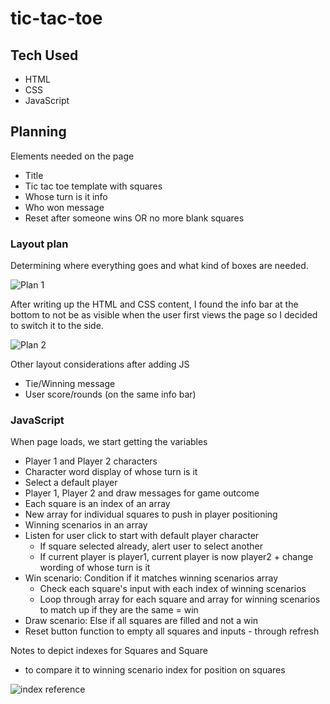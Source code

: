 # tic-tac-toe

## Tech Used

-   HTML
-   CSS
-   JavaScript

## Planning

Elements needed on the page

-   Title
-   Tic tac toe template with squares
-   Whose turn is it info
-   Who won message
-   Reset after someone wins OR no more blank squares

### Layout plan

Determining where everything goes and what kind of boxes are needed.

![Plan 1](tic-tac-toe/Images/plan1.PNG)

After writing up the HTML and CSS content, I found the info bar at the bottom to not be as visible when the user first views the page so I decided to switch it to the side.

![Plan 2](tic-tac-toe/Images/plan2.PNG)

Other layout considerations after adding JS

-   Tie/Winning message
-   User score/rounds (on the same info bar)

### JavaScript

When page loads, we start getting the variables

-   Player 1 and Player 2 characters
-   Character word display of whose turn is it
-   Select a default player
-   Player 1, Player 2 and draw messages for game outcome
-   Each square is an index of an array
-   New array for individual squares to push in player positioning
-   Winning scenarios in an array
-   Listen for user click to start with default player character
    -   If square selected already, alert user to select another
    -   If current player is player1, current player is now player2 + change wording of whose turn is it
-   Win scenario: Condition if it matches winning scenarios array
    -   Check each square's input with each index of winning scenarios
    -   Loop through array for each square and array for winning scenarios to match up if they are the same = win
-   Draw scenario: Else if all squares are filled and not a win
-   Reset button function to empty all squares and inputs - through refresh

Notes to depict indexes for Squares and Square

-   to compare it to winning scenario index for position on squares

![index reference](tic-tac-toe/Images/square-sqaures-index-ref.png)
